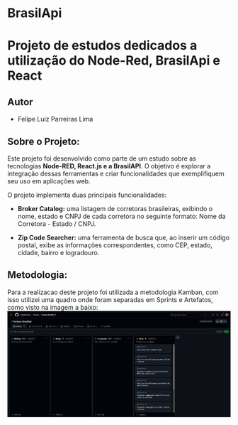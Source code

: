 # BrasilApi
# Projeto de estudos dedicados a utilização do Node-Red, BrasilApi e React
## Autor
- Felipe Luiz Parreiras Lima
## Sobre o Projeto:
Este projeto foi desenvolvido como parte de um estudo sobre as tecnologias **Node-RED, React.js e a BrasilAPI**. O objetivo é explorar a integração dessas ferramentas e criar funcionalidades que exemplifiquem seu uso em aplicações web.


O projeto implementa duas principais funcionalidades:


- **Broker Catalog:** uma listagem de corretoras brasileiras, exibindo o nome, estado e CNPJ de cada corretora no seguinte formato: Nome da Corretora - Estado / CNPJ.

- **Zip Code Searcher:** uma ferramenta de busca que, ao inserir um código postal, exibe as informações correspondentes, como CEP, estado, cidade, bairro e logradouro.

## Metodologia:
Para a realizacao deste projeto foi utilizada a metodologia Kamban, com isso utilizei uma quadro onde foram separadas em Sprints e Artefatos, como visto na imagem a baixo:
![Quadro Kamban](Kamban.png)
